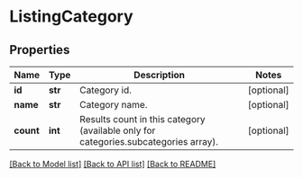# ListingCategory

## Properties
Name | Type | Description | Notes
------------ | ------------- | ------------- | -------------
**id** | **str** | Category id. | [optional] 
**name** | **str** | Category name. | [optional] 
**count** | **int** | Results count in this category (available only for categories.subcategories array). | [optional] 

[[Back to Model list]](../README.md#documentation-for-models) [[Back to API list]](../README.md#documentation-for-api-endpoints) [[Back to README]](../README.md)


